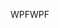 <span data-ttu-id="e0297-101">WPF</span><span class="sxs-lookup"><span data-stu-id="e0297-101">WPF</span></span>